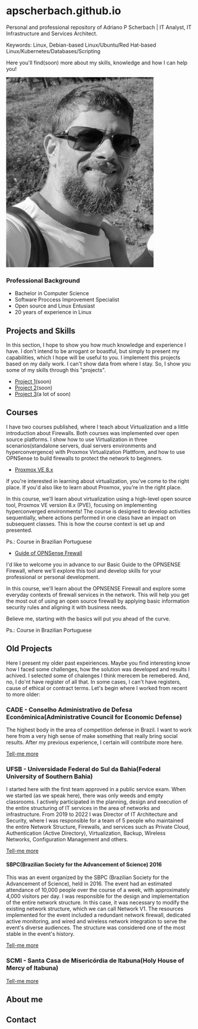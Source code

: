 # apscherbach.github.io

Personal and professional repository of Adriano P Scherbach | IT Analyst, IT Infrastructure and Services Architect.

Keywords: Linux, Debian-based Linux/Ubuntu/Red Hat-based Linux/Kubernetes/Databases/Scripting

Here you'll find(soon) more about my skills, knowledge and how I can help you!

![Photo of Adriano.](/assets/img/adriano.jpg)

### Professional Background

- Bachelor in Computer Science
- Software Proccess Improvement Specialist
- Open source and Linux Entusiast
- 20 years of experience in Linux

## Projects and Skills

In this section, I hope to show you how much knowledge and experience I have. I don't intend to be arrogant or boastful, but simply to present my capabilities, which I hope will be useful to you.
I implement this projects based on my daily work. I can't show data from where I stay. So, I show you some of my skills through this "projects".

- [Project 1](/projects/one)(soon)
- [Project 2](/projects/two)(soon)
- [Project 3](/projects/three)(a lot of soon)

## Courses

I have two courses published, where I teach about Virtualization and a little introduction about Firewalls. Both courses was implemented over open source platforms. I show how to use Virtualization in three scenarios(standalone servers, dual servers environments and hyperconvergence) with Proxmox Virtualization Plattform, and how to use OPNSense to build firewalls to protect the network to beginners.

- [ Proxmox VE 8.x](https://www.udemy.com/course/proxmox-ve-8x/)

If you're interested in learning about virtualization, you've come to the right place. If you'd also like to learn about Proxmox, you're in the right place.

In this course, we'll learn about virtualization using a high-level open source tool, Proxmox VE version 8.x (PVE), focusing on implementing hyperconverged environments!
The course is designed to develop activities sequentially, where actions performed in one class have an impact on subsequent classes. This is how the course context is set up and presented.

Ps.: Course in Brazilian Portuguese

- [Guide of OPNSense Frewall](https://www.udemy.com/course/guia-opnsense/)

I'd like to welcome you in advance to our Basic Guide to the OPNSENSE Firewall, where we'll explore this tool and develop skills for your professional or personal development.

In this course, we'll learn about the OPNSENSE Firewall and explore some everyday contexts of firewall services in the network. This will help you get the most out of using an open source firewall by applying basic information security rules and aligning it with business needs.

Believe me, starting with the basics will put you ahead of the curve.

Ps.: Course in Brazilian Portuguese

## Old Projects

Here I present my older past expeiriences. Maybe you find interesting know how I faced some challenges, how the solution was developed and results I achived.
I selected some of chalenges I think merecem be remebered. And, no, I do'nt have register of all that. In some cases, I can't have registers, cause of ethical or contract terms.
Let's begin where I worked from recent to more older:

### CADE - Conselho Administrativo de Defesa Econôminica(Administrative Council for Economic Defense)

The highest body in the area of competition defense in Brazil. I want to work here from a very high sense of make something that really bring social results.
After my previous experience, I certain will contribute more here.

[Tell-me more](/cade/cade.md)

### UFSB - Universidade Federal do Sul da Bahia(Federal University of Southern Bahia)

I started here with the first team approved in a public service exam. When we started (as we speak here), there was only weeds and empty classrooms.
I actively participated in the planning, design and execution of the entire structuring of IT services in the area of networks and infrastructure.
From 2019 to 2022 I was Director of IT Architecture and Security, where I was responsible for a team of 5 people who maintained the entire Network Structure, Firewalls, and services such as Private Cloud, Authentication (Active Directory), Virtualization, Backup, Wireless Networks, Configuration Management and others.

[Tell-me more](/cade/ufsb.md)

#### SBPC(Brazilian Society for the Advancement of Science) 2016

This was an event organized by the SBPC (Brazilian Society for the Advancement of Science), held in 2016. The event had an estimated attendance of 10,000 people over the course of a week, with approximately 4,000 visitors per day.
I was responsible for the design and implementation of the entire network structure. In this case, it was necessary to modify the existing network structure, which we can call Network V1.
The resources implemented for the event included a redundant network firewall, dedicated active monitoring, and wired and wireless network integration to serve the event's diverse audiences.
The structure was considered one of the most stable in the event's history.

[Tell-me more](/cade/sbpc2016.md)


### SCMI - Santa Casa de Misericórdia de Itabuna(Holy House of Mercy of Itabuna)


[Tell-me more](/cade/scmi.md)


## About me



## Contact
